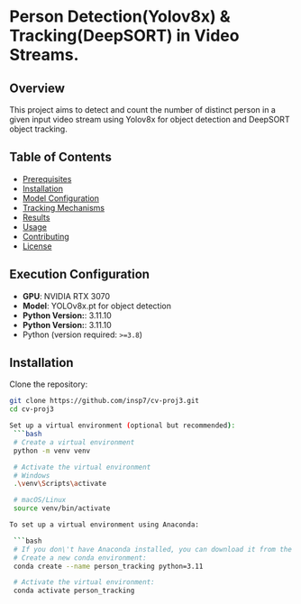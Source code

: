 # Person Detection(Yolov8x) & Tracking(DeepSORT) in Video Streams.

## Overview
This project aims to detect and count the number of distinct person in a given input video stream using Yolov8x for object detection and DeepSORT object tracking.

## Table of Contents
- [Prerequisites](#prerequisites)
- [Installation](#installation)
- [Model Configuration](#model-configuration)
- [Tracking Mechanisms](#tracking-mechanisms)
- [Results](#results)
- [Usage](#usage)
- [Contributing](#contributing)
- [License](#license)

## Execution Configuration
- **GPU**: NVIDIA RTX 3070
- **Model**: YOLOv8x.pt for object detection
- **Python Version:**: 3.11.10
- **Python Version:**: 3.11.10
- Python (version required: `>=3.8`)

## Installation
Clone the repository:
   ```bash
   git clone https://github.com/insp7/cv-proj3.git
   cd cv-proj3

Set up a virtual environment (optional but recommended):
    ```bash
    # Create a virtual environment
    python -m venv venv

    # Activate the virtual environment
    # Windows
    .\venv\Scripts\activate

    # macOS/Linux
    source venv/bin/activate

To set up a virtual environment using Anaconda:

    ```bash
    # If you don\'t have Anaconda installed, you can download it from the Anaconda website.
    # Create a new conda environment:
    conda create --name person_tracking python=3.11

    # Activate the virtual environment:
    conda activate person_tracking